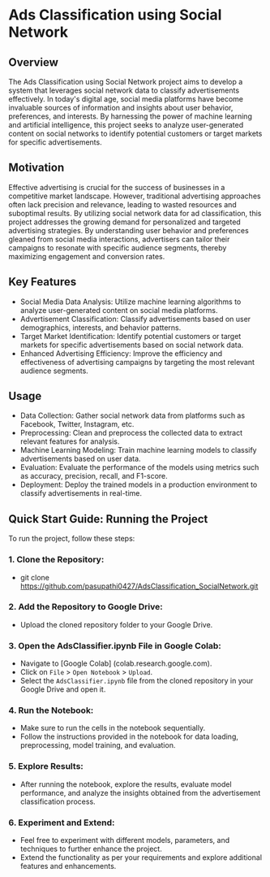# Ads Classification using Social Network
## Overview
The Ads Classification using Social Network project aims to develop a system that leverages social network data to classify advertisements effectively. In today's digital age, social media platforms have become invaluable sources of information and insights about user behavior, preferences, and interests. By harnessing the power of machine learning and artificial intelligence, this project seeks to analyze user-generated content on social networks to identify potential customers or target markets for specific advertisements.

## Motivation
Effective advertising is crucial for the success of businesses in a competitive market landscape. However, traditional advertising approaches often lack precision and relevance, leading to wasted resources and suboptimal results. By utilizing social network data for ad classification, this project addresses the growing demand for personalized and targeted advertising strategies. By understanding user behavior and preferences gleaned from social media interactions, advertisers can tailor their campaigns to resonate with specific audience segments, thereby maximizing engagement and conversion rates.

## Key Features
- Social Media Data Analysis: Utilize machine learning algorithms to analyze user-generated content on social media platforms.
- Advertisement Classification: Classify advertisements based on user demographics, interests, and behavior patterns.
- Target Market Identification: Identify potential customers or target markets for specific advertisements based on social network data.
- Enhanced Advertising Efficiency: Improve the efficiency and effectiveness of advertising campaigns by targeting the most relevant audience segments.
## Usage
- Data Collection: Gather social network data from platforms such as Facebook, Twitter, Instagram, etc.
- Preprocessing: Clean and preprocess the collected data to extract relevant features for analysis.
- Machine Learning Modeling: Train machine learning models to classify advertisements based on user data.
- Evaluation: Evaluate the performance of the models using metrics such as accuracy, precision, recall, and F1-score.
- Deployment: Deploy the trained models in a production environment to classify advertisements in real-time.
## Quick Start Guide: Running the Project
To run the project, follow these steps:
### 1. Clone the Repository: 
- git clone https://github.com/pasupathi0427/AdsClassification_SocialNetwork.git

### 2. Add the Repository to Google Drive:
- Upload the cloned repository folder to your Google Drive.

### 3. Open the AdsClassifier.ipynb File in Google Colab:
- Navigate to [Google Colab] (colab.research.google.com).
- Click on `File` > `Open Notebook` > `Upload`.
- Select the `AdsClassifier.ipynb` file from the cloned repository in your Google Drive and open it.

### 4. Run the Notebook:
- Make sure to run the cells in the notebook sequentially.
- Follow the instructions provided in the notebook for data loading, preprocessing, model training, and evaluation.

### 5. Explore Results:
- After running the notebook, explore the results, evaluate model performance, and analyze the insights obtained from the advertisement classification process.

### 6. Experiment and Extend:
- Feel free to experiment with different models, parameters, and techniques to further enhance the project.
- Extend the functionality as per your requirements and explore additional features and enhancements.

  

